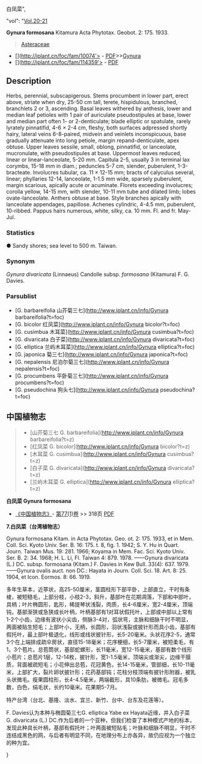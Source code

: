 白凤菜",

  "vol": "[Vol.20-21](http://iplant.cn/foc/vol/1)

**Gynura formosana** Kitamura Acta Phytotax. Geobot. 2: 175. 1933.

> [Asteraceae](http://www.iplant.cn/info/Asteraceae?t=foc)
* [](http://iplant.cn/foc/fam/10074'> - [PDF](http://iplant.cn/foc/pdf/Asteraceae.pdf)>>[Gynura](http://www.iplant.cn/info/Gynura?t=foc)
* [](http://iplant.cn/foc/fam/114359'> - [PDF](http://www.iplant.cn/foc/pdf/Gynura.pdf)

## Description

Herbs, perennial, subscapigerous. Stems procumbent in lower part, erect above, striate when dry, 25-50 cm tall, terete, hispidulous, branched, branchlets 2 or 3, ascending. Basal leaves withered by anthesis, lower and median leaf petioles with 1 pair of auriculate pseudostipules at base, lower and median part often 1- or 2-denticulate; blade elliptic or spatulate, rarely lyrately pinnatifid, 4-6 × 2-4 cm, fleshy, both surfaces adpressed shortly hairy, lateral veins 6-8-paired, midvein and veinlets inconspicuous, base gradually attenuate into long petiole, margin repand-denticulate, apex obtuse. Upper leaves sessile, small, oblong, pinnatifid, or lanceolate, mucronulate, with pseudostipules at base. Uppermost leaves reduced, linear or linear-lanceolate, 5-20 mm. Capitula 2-5, usually 3 in terminal lax corymbs, 15-18 mm in diam.; peduncles 5-7 cm, slender, puberulent, 1-3-bracteate. Involucres tubular, ca. 11 × 12-15 mm; bracts of calyculus several, linear; phyllaries 12-14, lanceolate, 1-1.5 mm wide, sparsely puberulent, margin scarious, apically acute or acuminate. Florets exceeding involucres; corolla yellow, 14-15 mm, with slender, 10-11 mm tube and dilated limb; lobes ovate-lanceolate. Anthers obtuse at base. Style branches apically with lanceolate appendages, papillose. Achenes cylindric, 4-4.5 mm, puberulent, 10-ribbed. Pappus hairs numerous, white, silky, ca. 10 mm. Fl. and fr. May-Jul.

### Statistics
● Sandy shores; sea level to 500 m. Taiwan.

### Synonym
*Gynura divaricata* (Linnaeus) Candolle subsp. *formosana* (Kitamura) F. G. Davies.

### Parsublist

* [G.  barbareifolia  山芥菊三七](http://www.iplant.cn/info/Gynura barbareifolia?t=foc)
* [G.  bicolor  红凤菜](http://www.iplant.cn/info/Gynura bicolor?t=foc)
* [G.  cusimbua  木耳菜](http://www.iplant.cn/info/Gynura cusimbua?t=foc)
* [G.  divaricata  白子菜](http://www.iplant.cn/info/Gynura divaricata?t=foc)
* [G.  elliptica  兰屿木耳菜](http://www.iplant.cn/info/Gynura elliptica?t=foc)
* [G.  japonica  菊三七](http://www.iplant.cn/info/Gynura japonica?t=foc)
* [G.  nepalensis  尼泊尔菊三七](http://www.iplant.cn/info/Gynura nepalensis?t=foc)
* [G.  procumbens  平卧菊三七](http://www.iplant.cn/info/Gynura procumbens?t=foc)
* [G.  pseudochina  狗头七](http://www.iplant.cn/info/Gynura pseudochina?t=foc)


## 中国植物志

> * [山芥菊三七  G.  barbareifolia](http://www.iplant.cn/info/Gynura barbareifolia?t=z)
> * [红凤菜  G.  bicolor](http://www.iplant.cn/info/Gynura bicolor?t=z)
> * [木耳菜  G.  cusimbua](http://www.iplant.cn/info/Gynura cusimbua?t=z)
> * [白子菜  G.  divaricata](http://www.iplant.cn/info/Gynura divaricata?t=z)
> * [兰屿木耳菜  G.  elliptica](http://www.iplant.cn/info/Gynura elliptica?t=z)


**白凤菜 Gynura formosana**

* [《中国植物志》](http://www.iplant.cn/frps)- [第77(1)卷](http://www.iplant.cn/frps/vol/77(1)) >> 318页 [PDF](http://www.iplant.cn/frps/pdf/77(1)/318.pdf)


**7.白凤菜（台湾植物志）**

Gynura formosana Kitam. in Acta Phytotax. Geo. ot. 2: 175. 1933, et in Mem. Coll. Sci. Kyoto Univ. Ser. B. 16: 175. t. 8, fig. 1. 1942; S. Y. Hu in Quart. Journ. Taiwan Mus. 19: 281. 1966; Koyama in Mem. Fac. Sci. Kyoto Univ. Ser. B. 2: 34. 1968; H. L. Li, Fl. Taiwan 4: 879. 1978. ——Gynura divaricata (L.) DC. subsp. formosana (Kitam.) F. Davies in Kew Bull. 33(4): 637. 1979. ——Gynura ovalis auct. non DC.: Hayata in Journ. Coll. Sci. 18. Art. 8: 25. 1904, et Icon. Eormos. 8: 66. 1919.

多年生草本，近葶状，高25-50厘米，茎圆柱形下部平卧，上部直立，干时有条棱，被短糙毛，上部分枝，小枝2-3，斜升，基部叶在花期凋落，下部和中部叶，具柄；叶片椭圆形，匙形，稀提琴状浅裂，肉质，长4-6厘米，宽2-4厘米，顶端钝，基部渐狭或急狭成长叶柄，叶柄基部有1对耳状假托叶，上部或中部以上常有1-2个小齿，边缘有波状小尖齿，侧脉3-4对，弧状弯，主脉和细脉干时不明显，两面被贴生短毛；上部叶小，无柄，长圆形，羽状浅裂或披针形而具小齿，基部有假托叶，最上部叶极退化，线形或线状披针形，长5-20毫米。头状花序2-5，通常3个在上端排成疏伞房状，直径15-18毫米；花序梗细，长5-7厘米，被短柔毛，有1，3个苞片。总苞筒状，基部蛇螺形，长11毫米，宽12-15毫米，基部有数个线形小苞片；总苞片1层，12-14枚，披针形，宽1-1.5毫米，顶端尖或渐尖，边缘干膜质，背面被疏短毛；小花伸出总苞，花冠黄色，长14-15毫米，管部细，长10-11毫米，上部扩大，裂片卵状披针形；花药基部钝；花柱分枝顶端有披针形附器，被乳头状微毛。瘦果圆柱形，长4-4.5毫米，两端截形，具10条肋，被微毛。冠毛多数，白色，绢毛状，长约10毫米。花果期5-7月。

特产台湾（台北、基隆、淡水、宜兰、新竹、台中、台东及花莲等）。

F. Davies认为本种与椭圆菊三七G. elliptica Yabe ex Hayata近缘，并入白子菜 G. divaricata (L.) DC.作为后者的一个亚种，但我们检查了本种模式产地的标本，发现此种具长叶柄，基部有假托叶；叶两面被短贴毛；叶脉和细脉不明显，干时不连结成黑色的网，与后者有明显不同，在地理分布上亦各异，故仍应视为一个独立的种为宜。

}